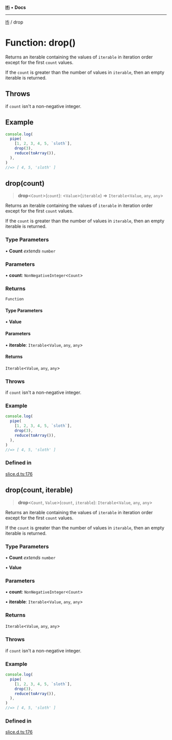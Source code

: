 [**lfi**](../readme.md) • **Docs**

***

[lfi](../globals.md) / drop

# Function: drop()

Returns an iterable containing the values of `iterable` in iteration order
except for the first `count` values.

If the `count` is greater than the number of values in `iterable`, then an
empty iterable is returned.

## Throws

if `count` isn't a non-negative integer.

## Example

```js
console.log(
  pipe(
    [1, 2, 3, 4, 5, `sloth`],
    drop(3),
    reduce(toArray()),
  ),
)
//=> [ 4, 5, 'sloth' ]
```

## drop(count)

> **drop**\<`Count`\>(`count`): \<`Value`\>(`iterable`) => `Iterable`\<`Value`, `any`, `any`\>

Returns an iterable containing the values of `iterable` in iteration order
except for the first `count` values.

If the `count` is greater than the number of values in `iterable`, then an
empty iterable is returned.

### Type Parameters

• **Count** *extends* `number`

### Parameters

• **count**: `NonNegativeInteger`\<`Count`\>

### Returns

`Function`

#### Type Parameters

• **Value**

#### Parameters

• **iterable**: `Iterable`\<`Value`, `any`, `any`\>

#### Returns

`Iterable`\<`Value`, `any`, `any`\>

### Throws

if `count` isn't a non-negative integer.

### Example

```js
console.log(
  pipe(
    [1, 2, 3, 4, 5, `sloth`],
    drop(3),
    reduce(toArray()),
  ),
)
//=> [ 4, 5, 'sloth' ]
```

### Defined in

[slice.d.ts:176](https://github.com/TomerAberbach/lfi/blob/fd6e1ff9d7b7d249090f89ead6d0a30e26aba2e4/src/operations/slice.d.ts#L176)

## drop(count, iterable)

> **drop**\<`Count`, `Value`\>(`count`, `iterable`): `Iterable`\<`Value`, `any`, `any`\>

Returns an iterable containing the values of `iterable` in iteration order
except for the first `count` values.

If the `count` is greater than the number of values in `iterable`, then an
empty iterable is returned.

### Type Parameters

• **Count** *extends* `number`

• **Value**

### Parameters

• **count**: `NonNegativeInteger`\<`Count`\>

• **iterable**: `Iterable`\<`Value`, `any`, `any`\>

### Returns

`Iterable`\<`Value`, `any`, `any`\>

### Throws

if `count` isn't a non-negative integer.

### Example

```js
console.log(
  pipe(
    [1, 2, 3, 4, 5, `sloth`],
    drop(3),
    reduce(toArray()),
  ),
)
//=> [ 4, 5, 'sloth' ]
```

### Defined in

[slice.d.ts:176](https://github.com/TomerAberbach/lfi/blob/fd6e1ff9d7b7d249090f89ead6d0a30e26aba2e4/src/operations/slice.d.ts#L176)

